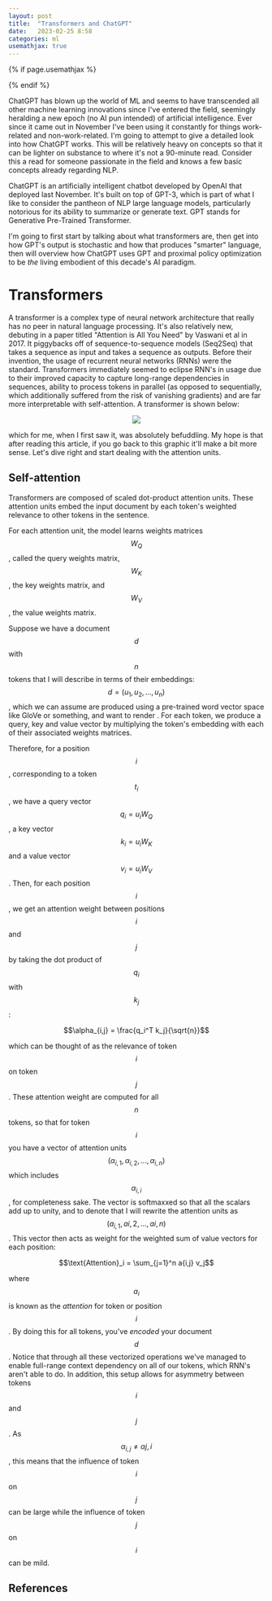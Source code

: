 ```yaml
---
layout: post
title:  "Transformers and ChatGPT"
date:   2023-02-25 8:58
categories: ml
usemathjax: true
---
```


<!-- for mathjax support -->
{% if page.usemathjax %}
  <script type="text/x-mathjax-config">
    MathJax.Hub.Config({
    TeX: { equationNumbers: { autoNumber: "AMS" } }
    });
  </script>
  <script type="text/javascript" async src="https://cdn.mathjax.org/mathjax/latest/MathJax.js?config=TeX-AMS-MML_HTMLorMML"></script>
{% endif %}

ChatGPT has blown up the world of ML and seems to have transcended all other machine learning innovations since I've entered the field, seemingly heralding a new epoch (no AI pun intended) of artificial intelligence. Ever since it came out in November I've been using it constantly for things work-related and non-work-related. I'm going to attempt to give a detailed look into how ChatGPT works. This will be relatively heavy on concepts so that it can be lighter on substance to where it's not a 90-minute read. Consider this a read for someone passionate in the field and knows a few basic concepts already regarding NLP. 

ChatGPT is an artificially intelligent chatbot developed by OpenAI that deployed last November. It's built on top of GPT-3, which is part of what I like to consider the pantheon of NLP large language models, particularly notorious for its ability to summarize or generate text. GPT stands for Generative Pre-Trained Transformer. 

I'm going to first start by talking about what transformers are, then get into how GPT's output is stochastic and how that produces "smarter" language, then will overview how ChatGPT uses GPT and proximal policy optimization to be *the* living embodient of this decade's AI paradigm. 

# Transformers
A transformer is a complex type of neural network architecture that really has no peer in natural language processing. It's also relatively new, debuting in a paper titled "Attention is All You Need" by Vaswani et al in 2017. It piggybacks off of sequence-to-sequence models (Seq2Seq) that takes a sequence as input and takes a sequence as outputs. Before their invention, the usage of recurrent neural networks (RNNs) were the standard. Transformers immediately seemed to eclipse RNN's in usage due to their improved capacity to capture long-range dependencies in sequences, ability to process tokens in parallel (as opposed to sequentially, which additionally suffered from the risk of vanishing gradients) and are far more interpretable with self-attention. A transformer is shown below:

<p align="center">
  <img width="auto" height="auto" src="/assets/transformer.jpg">
</p>

which for me, when I first saw it, was absolutely befuddling. My hope is that after reading this article, if you go back to this graphic it'll make a bit more sense. Let's dive right and start dealing with the attention units. 

## Self-attention
Transformers are composed of scaled dot-product attention units. These attention units embed the input document by each token's weighted relevance to other tokens in the sentence. 

For each attention unit, the model learns weights matrices $$W_Q$$, called the query weights matrix, $$W_K$$, the key weights matrix, and $$W_V$$, the value weights matrix. 

Suppose we have a document $$d$$ with $$n$$ tokens that I will describe in terms of their embeddings: $$d = (u_1, u_2, ..., u_n)$$, which we can assume are produced using a pre-trained word vector space like GloVe or something, and want to render . For each token, we produce a query, key and value vector by multiplying the token's embedding with each of their associated weights matrices. 

Therefore, for a position $$i$$, corresponding to a token $$t_i$$, we have a query vector $$q_i = u_i W_Q$$, a key vector $$k_i = u_i W_K$$ and a value vector $$v_i = u_i W_V$$. Then, for each position $$i$$, we get an attention weight between positions $$i$$ and $$j$$ by taking the dot product of $$q_i$$ with $$k_j$$:

$$\alpha_{i,j} = \frac{q_i^T k_j}{\sqrt{n}}$$

which can be thought of as the relevance of token $$i$$ on token $$j$$. These attention weight are computed for all $$n$$ tokens, so that for token $$i$$ you have a vector of attention units $$(\alpha_{i,1}, \alpha_{i,2}, ... , \alpha_{i,n})$$ which includes $$\alpha_{i,i}$$, for completeness sake. The vector is softmaxxed so that all the scalars add up to unity, and to denote that I will rewrite the attention units as $$(a_{i,1}, a{i,2}, ... , a{i,n})$$. This vector then acts as weight for the weighted sum of value vectors for each position:

$$\text{Attention}_i = \sum_{j=1}^n a{i,j} v_j$$

where $$a_i$$ is known as the *attention* for token or position $$i$$. By doing this for all tokens, you've *encoded* your document $$d$$. Notice that through all these vectorized operations we've managed to enable full-range context dependency on all of our tokens, which RNN's aren't able to do. In addition, this setup allows for asymmetry between tokens $$i$$ and $$j$$. As $$\alpha_{i,j} \ne \alpha{j,i}$$, this means that the influence of token $$i$$ on $$j$$ can be large while the influence of token $$j$$ on $$i$$ can be mild. 



## References

